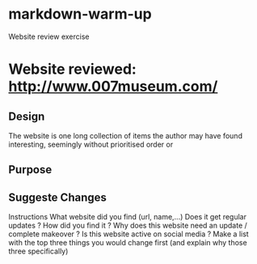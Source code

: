 # markdown-warm-up
Website review exercise

# Website reviewed:  http://www.007museum.com/

## Design
The website is one long collection of items the author may have found interesting, seemingly without prioritised order or 

## Purpose

## Suggeste Changes


Instructions
What website did you find (url, name,...)
Does it get regular updates ?
How did you find it ?
Why does this website need an update / complete makeover ?
Is this website active on social media ?
Make a list with the top three things you would change first (and explain why those three specifically)
